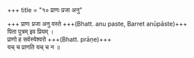 +++
title = "१० प्राणः प्रजा अनु"

+++
प्राणः प्रजा अनु वस्ते +++(Bhatt. anu paste, Barret anūpāste)+++  
पिता पुत्रम् इव प्रियम् ।  
प्राणो ह सर्वस्येश्वरो +++(Bhatt. prāṇe)+++  
यच् च प्राणति यच् च न ॥